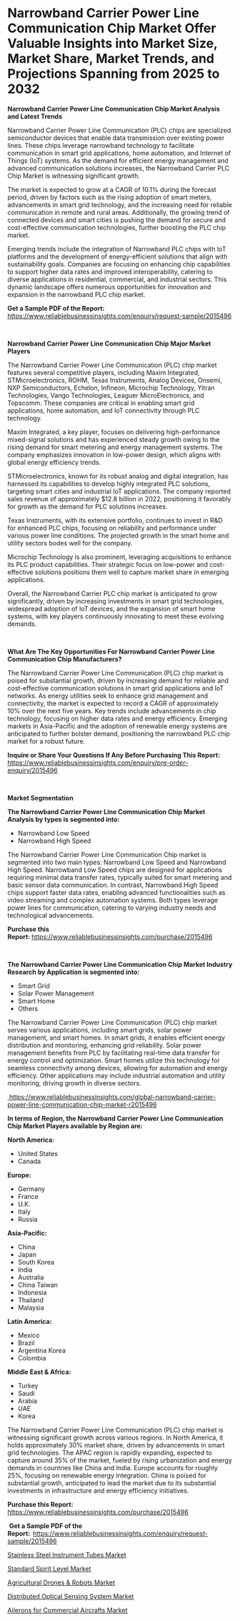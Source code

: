 <p><h1>Narrowband Carrier Power Line Communication Chip Market Offer Valuable Insights into Market Size, Market Share, Market Trends, and Projections Spanning from 2025 to 2032</h1></p><p><strong>Narrowband Carrier Power Line Communication Chip Market Analysis and Latest Trends</strong></p>
<p><p>Narrowband Carrier Power Line Communication (PLC) chips are specialized semiconductor devices that enable data transmission over existing power lines. These chips leverage narrowband technology to facilitate communication in smart grid applications, home automation, and Internet of Things (IoT) systems. As the demand for efficient energy management and advanced communication solutions increases, the Narrowband Carrier PLC Chip Market is witnessing significant growth.</p><p>The market is expected to grow at a CAGR of 10.1% during the forecast period, driven by factors such as the rising adoption of smart meters, advancements in smart grid technology, and the increasing need for reliable communication in remote and rural areas. Additionally, the growing trend of connected devices and smart cities is pushing the demand for secure and cost-effective communication technologies, further boosting the PLC chip market.</p><p>Emerging trends include the integration of Narrowband PLC chips with IoT platforms and the development of energy-efficient solutions that align with sustainability goals. Companies are focusing on enhancing chip capabilities to support higher data rates and improved interoperability, catering to diverse applications in residential, commercial, and industrial sectors. This dynamic landscape offers numerous opportunities for innovation and expansion in the narrowband PLC chip market.</p></p>
<p><strong>Get a Sample PDF of the Report:&nbsp;</strong> <a href="https://www.reliablebusinessinsights.com/enquiry/request-sample/2015496?utm_campaign=2840&utm_medium=2&utm_source=Github&utm_content=ia&utm_term=29032025&utm_id=narrowband-carrier-power-line-communication-chip">https://www.reliablebusinessinsights.com/enquiry/request-sample/2015496</a></p>
<p>&nbsp;</p>
<p><strong>Narrowband Carrier Power Line Communication Chip Major Market Players</strong></p>
<p><p>The Narrowband Carrier Power Line Communication (PLC) chip market features several competitive players, including Maxim Integrated, STMicroelectronics, ROHM, Texas Instruments, Analog Devices, Onsemi, NXP Semiconductors, Echelon, Infineon, Microchip Technology, Yitran Technologies, Vango Technologies, Leaguer MicroElectronics, and Topscomm. These companies are critical in enabling smart grid applications, home automation, and IoT connectivity through PLC technology.</p><p>Maxim Integrated, a key player, focuses on delivering high-performance mixed-signal solutions and has experienced steady growth owing to the rising demand for smart metering and energy management systems. The company emphasizes innovation in low-power design, which aligns with global energy efficiency trends.</p><p>STMicroelectronics, known for its robust analog and digital integration, has harnessed its capabilities to develop highly integrated PLC solutions, targeting smart cities and industrial IoT applications. The company reported sales revenue of approximately $12.8 billion in 2022, positioning it favorably for growth as the demand for PLC solutions increases.</p><p>Texas Instruments, with its extensive portfolio, continues to invest in R&D for enhanced PLC chips, focusing on reliability and performance under various power line conditions. The projected growth in the smart home and utility sectors bodes well for the company.</p><p>Microchip Technology is also prominent, leveraging acquisitions to enhance its PLC product capabilities. Their strategic focus on low-power and cost-effective solutions positions them well to capture market share in emerging applications.</p><p>Overall, the Narrowband Carrier PLC chip market is anticipated to grow significantly, driven by increasing investments in smart grid technologies, widespread adoption of IoT devices, and the expansion of smart home systems, with key players continuously innovating to meet these evolving demands.</p></p>
<p>&nbsp;</p>
<p><strong>What Are The Key Opportunities For Narrowband Carrier Power Line Communication Chip Manufacturers?</strong></p>
<p><p>The Narrowband Carrier Power Line Communication (PLC) chip market is poised for substantial growth, driven by increasing demand for reliable and cost-effective communication solutions in smart grid applications and IoT networks. As energy utilities seek to enhance grid management and connectivity, the market is expected to record a CAGR of approximately 10% over the next five years. Key trends include advancements in chip technology, focusing on higher data rates and energy efficiency. Emerging markets in Asia-Pacific and the adoption of renewable energy systems are anticipated to further bolster demand, positioning the narrowband PLC chip market for a robust future.</p></p>
<p><strong>Inquire or Share Your Questions If Any Before Purchasing This Report:</strong> <a href="https://www.reliablebusinessinsights.com/enquiry/pre-order-enquiry/2015496?utm_campaign=2840&utm_medium=2&utm_source=Github&utm_content=ia&utm_term=29032025&utm_id=narrowband-carrier-power-line-communication-chip">https://www.reliablebusinessinsights.com/enquiry/pre-order-enquiry/2015496</a></p>
<p>&nbsp;</p>
<p><strong>Market Segmentation</strong></p>
<p><strong>The Narrowband Carrier Power Line Communication Chip Market Analysis by types is segmented into:</strong></p>
<p><ul><li>Narrowband Low Speed</li><li>Narrowband High Speed</li></ul></p>
<p><p>The Narrowband Carrier Power Line Communication Chip market is segmented into two main types: Narrowband Low Speed and Narrowband High Speed. Narrowband Low Speed chips are designed for applications requiring minimal data transfer rates, typically suited for smart metering and basic sensor data communication. In contrast, Narrowband High Speed chips support faster data rates, enabling advanced functionalities such as video streaming and complex automation systems. Both types leverage power lines for communication, catering to varying industry needs and technological advancements.</p></p>
<p><strong>Purchase this Report:&nbsp;</strong><a href="https://www.reliablebusinessinsights.com/purchase/2015496?utm_campaign=2840&utm_medium=2&utm_source=Github&utm_content=ia&utm_term=29032025&utm_id=narrowband-carrier-power-line-communication-chip">https://www.reliablebusinessinsights.com/purchase/2015496</a></p>
<p>&nbsp;</p>
<p><strong>The Narrowband Carrier Power Line Communication Chip Market Industry Research by Application is segmented into:</strong></p>
<p><ul><li>Smart Grid</li><li>Solar Power Management</li><li>Smart Home</li><li>Others</li></ul></p>
<p><p>The Narrowband Carrier Power Line Communication (PLC) chip market serves various applications, including smart grids, solar power management, and smart homes. In smart grids, it enables efficient energy distribution and monitoring, enhancing grid reliability. Solar power management benefits from PLC by facilitating real-time data transfer for energy control and optimization. Smart homes utilize this technology for seamless connectivity among devices, allowing for automation and energy efficiency. Other applications may include industrial automation and utility monitoring, driving growth in diverse sectors.</p></p>
<p><a href="https://www.reliablebusinessinsights.com/global-narrowband-carrier-power-line-communication-chip-market-r2015496?utm_campaign=2840&utm_medium=2&utm_source=Github&utm_content=ia&utm_term=29032025&utm_id=narrowband-carrier-power-line-communication-chip">&nbsp;https://www.reliablebusinessinsights.com/global-narrowband-carrier-power-line-communication-chip-market-r2015496</a></p>
<p><strong>In terms of Region, the Narrowband Carrier Power Line Communication Chip Market Players available by Region are:</strong></p>
<p>
    <p> <strong> North America: </strong>
        <ul>
            <li>United States</li>
            <li>Canada</li>
        </ul>
        </p> 
    <p> <strong> Europe: </strong>
        <ul>
            <li>Germany</li>
            <li>France</li>
            <li>U.K.</li>
            <li>Italy</li>
            <li>Russia</li>
        </ul>
        </p> 
    <p> <strong> Asia-Pacific: </strong>
        <ul>
            <li>China</li>
            <li>Japan</li>
            <li>South Korea</li>
            <li>India</li>
            <li>Australia</li>
            <li>China Taiwan</li>
            <li>Indonesia</li>
            <li>Thailand</li>
            <li>Malaysia</li>
        </ul>
        </p> 
    <p> <strong> Latin America: </strong>
        <ul>
            <li>Mexico</li>
            <li>Brazil</li>
            <li>Argentina Korea</li>
            <li>Colombia</li>
        </ul>
        </p> 
    <p> <strong> Middle East & Africa: </strong>
        <ul>
            <li>Turkey</li>
            <li>Saudi</li>
            <li>Arabia</li>
            <li>UAE</li>
            <li>Korea</li>
        </ul>
    </p>
    </p>
<p><p>The Narrowband Carrier Power Line Communication (PLC) chip market is witnessing significant growth across various regions. In North America, it holds approximately 30% market share, driven by advancements in smart grid technologies. The APAC region is rapidly expanding, expected to capture around 35% of the market, fueled by rising urbanization and energy demands in countries like China and India. Europe accounts for roughly 25%, focusing on renewable energy integration. China is poised for substantial growth, anticipated to lead the market due to its substantial investments in infrastructure and energy efficiency initiatives.</p></p>
<p><strong>Purchase this Report: </strong><a href="https://www.reliablebusinessinsights.com/purchase/2015496?utm_campaign=2840&utm_medium=2&utm_source=Github&utm_content=ia&utm_term=29032025&utm_id=narrowband-carrier-power-line-communication-chip">https://www.reliablebusinessinsights.com/purchase/2015496</a></p>
<p>&nbsp;<strong>Get a Sample PDF of the Report:&nbsp;&nbsp;</strong><a href="https://www.reliablebusinessinsights.com/enquiry/request-sample/2015496?utm_campaign=2840&utm_medium=2&utm_source=Github&utm_content=ia&utm_term=29032025&utm_id=narrowband-carrier-power-line-communication-chip">https://www.reliablebusinessinsights.com/enquiry/request-sample/2015496</a></p>
<p><strong></strong></p>
<p><p><a href="https://www.linkedin.com/pulse/emerging-trends-stainless-steel-instrument-tubes-market-detailed-c06xe?utm_campaign=2840&utm_medium=2&utm_source=Github&utm_content=ia&utm_term=29032025&utm_id=narrowband-carrier-power-line-communication-chip">Stainless Steel Instrument Tubes Market</a></p><p><a href="https://www.linkedin.com/pulse/standard-spirit-level-market-indicators-size-regional-ezmbe?utm_campaign=2840&utm_medium=2&utm_source=Github&utm_content=ia&utm_term=29032025&utm_id=narrowband-carrier-power-line-communication-chip">Standard Spirit Level Market</a></p><p><a href="https://www.linkedin.com/pulse/agricultural-drones-robots-market-analysis-industry-trends-qh3we?utm_campaign=2840&utm_medium=2&utm_source=Github&utm_content=ia&utm_term=29032025&utm_id=narrowband-carrier-power-line-communication-chip">Agricultural Drones & Robots Market</a></p><p><a href="https://www.linkedin.com/pulse/industry-analysis-technological-advancements-distributed-9fqbe?utm_campaign=2840&utm_medium=2&utm_source=Github&utm_content=ia&utm_term=29032025&utm_id=narrowband-carrier-power-line-communication-chip">Distributed Optical Sensing System Market</a></p><p><a href="https://www.linkedin.com/pulse/insightful-ailerons-commercial-aircrafts-market-analysis-recent-wq6ae?utm_campaign=2840&utm_medium=2&utm_source=Github&utm_content=ia&utm_term=29032025&utm_id=narrowband-carrier-power-line-communication-chip">Ailerons for Commercial Aircrafts Market</a></p></p>